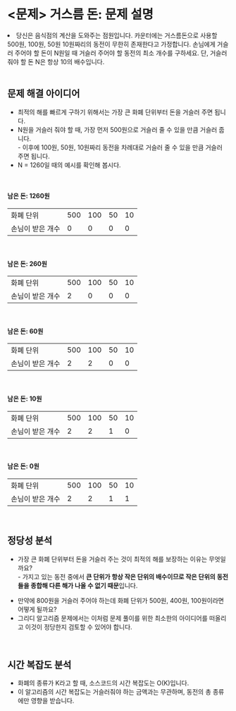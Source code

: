 <h1><문제> 거스름 돈: 문제 설명</h1>
<li>당신은 음식점의 계산을 도와주는 점원입니다. 카운터에는 거스름돈으로 사용할 500원, 100원, 50원 10원짜리의 동전이 무한히 존재한다고 가정합니다. 손님에게 거슬러 주어야 할 돈이 N원일 때 거슬러 주어야 할 동전의 최소 개수를 구하세요. 단, 거슬러 줘야 할 돈 N은 항상 10의 배수입니다.</li>

<br>

<h2>문제 해결 아이디어</h2>
<ul>
    <li>최적의 해를 빠르게 구하기 위해서는 가장 큰 화폐 단위부터 돈을 거슬러 주면 됩니다.</li>
    <li>N원을 거슬러 줘야 할 때, 가장 먼저 500원으로 거슬러 줄 수 있을 만큼 거슬러 줍니다.</li>
        - 이후에 100원, 50원, 10원짜리 동전을 차례대로 거슬러 줄 수 있을 만큼 거슬러 주면 됩니다.
    <li>N = 1260일 때의 예시를 확인해 봅시다.</li>
</ul>

<br>

<h4>남은 돈: 1260원</h4>
<table>
    <tr>
        <td>화폐 단위</td>
        <td>500</td>
        <td>100</td>
        <td>50</td>
        <td>10</td>
    </tr>
    <tr>
        <td>손님이 받은 개수</td>
        <td>0</td>
        <td>0</td>
        <td>0</td>
        <td>0</td>
    </tr>
</table>

<br>

<h4>남은 돈: 260원</h4>
<table>
    <tr>
        <td>화폐 단위</td>
        <td>500</td>
        <td>100</td>
        <td>50</td>
        <td>10</td>
    </tr>
    <tr>
        <td>손님이 받은 개수</td>
        <td>2</td>
        <td>0</td>
        <td>0</td>
        <td>0</td>
    </tr>
</table>

<br>

<h4>남은 돈: 60원</h4>
<table>
    <tr>
        <td>화폐 단위</td>
        <td>500</td>
        <td>100</td>
        <td>50</td>
        <td>10</td>
    </tr>
    <tr>
        <td>손님이 받은 개수</td>
        <td>2</td>
        <td>2</td>
        <td>0</td>
        <td>0</td>
    </tr>
</table>

<br>

<h4>남은 돈: 10원</h4>
<table>
    <tr>
        <td>화폐 단위</td>
        <td>500</td>
        <td>100</td>
        <td>50</td>
        <td>10</td>
    </tr>
    <tr>
        <td>손님이 받은 개수</td>
        <td>2</td>
        <td>2</td>
        <td>1</td>
        <td>0</td>
    </tr>
</table>

<br>

<h4>남은 돈: 0원</h4>
<table>
    <tr>
        <td>화폐 단위</td>
        <td>500</td>
        <td>100</td>
        <td>50</td>
        <td>10</td>
    </tr>
    <tr>
        <td>손님이 받은 개수</td>
        <td>2</td>
        <td>2</td>
        <td>1</td>
        <td>1</td>
    </tr>
</table>

<br>

<h2>정당성 분석</h2>
<ul>
    <li>가장 큰 화폐 단위부터 돈을 거슬러 주는 것이 최적의 해를 보장하는 이유는 무엇일까요?</li>
    - 가지고 있는 동전 중에서 <b>큰 단위가 항상 작은 단위의 배수이므로 작은 단위의 동전들을 종합해 다른 해가 나올 수 없기 때문</b>입니다.</p>
    <li>만약에 800원을 거슬러 주어야 하는데 화폐 단위가 500원, 400원, 100원이라면 어떻게 될까요?</li>
    <li>그리디 알고리즘 문제에서는 이처럼 문제 풀이를 위한 최소한의 아이디어를 떠올리고 이것이 정당한지 검토할 수 있어야 합니다.</li>
</ul>

<br>

<h2>시간 복잡도 분석</h2>
<ul>
    <li>화폐의 종류가 K라고 할 때, 소스코드의 시간 복잡도는 O(K)입니다.</li>
    <li>이 알고리즘의 시간 복잡도는 거슬러줘야 하는 금액과는 무관하며, 동전의 총 종류에만 영향을 받습니다.</li>
</ul>

